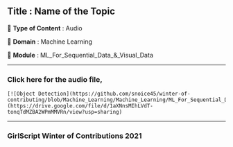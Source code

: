 ## Title : Name of the Topic
🔴 **Type of Content** : Audio

🔴 **Domain** : Machine Learning

🔴 **Module** : ML_For_Sequential_Data_&_Visual_Data


*********************************************************************

### Click here for the audio file,

	[![Object Detection](https://github.com/snoice45/winter-of-contributing/blob/Machine_Learning/Machine_Learning/ML_For_Sequential_Data_%26_Visual_Data/Assets/ml.jpg)](https://drive.google.com/file/d/1aXNnsMIhLVdT-tonqTdMZBA2WPmMMVRn/view?usp=sharing)

*********************************************************************

### GirlScript Winter of Contributions 2021
